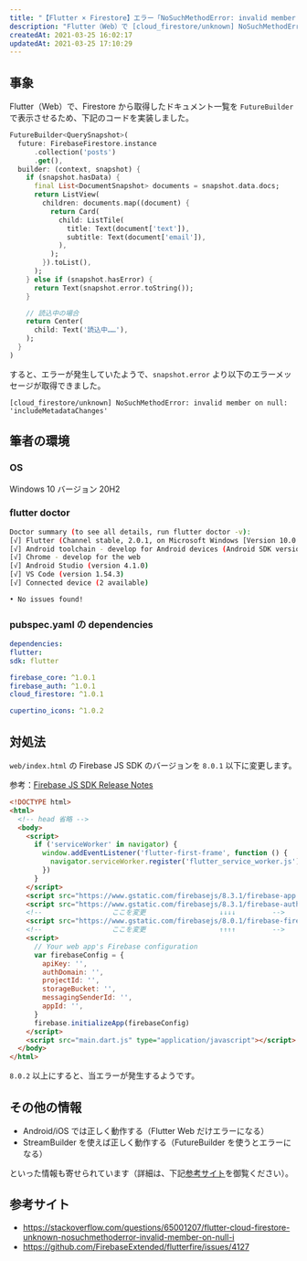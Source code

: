 ```yaml
---
title: "【Flutter × Firestore】エラー「NoSuchMethodError: invalid member on null: 'includeMetadataChanges'」が発生した場合の対処法"
description: "Flutter（Web）で [cloud_firestore/unknown] NoSuchMethodError: invalid member on null: 'includeMetadataChanges' とエラー表示されたときの原因と対処法"
createdAt: 2021-03-25 16:02:17
updatedAt: 2021-03-25 17:10:29
---
```


## 事象

Flutter（Web）で、Firestore から取得したドキュメント一覧を `FutureBuilder` で表示させるため、下記のコードを実装しました。

```dart
FutureBuilder<QuerySnapshot>(
  future: FirebaseFirestore.instance
      .collection('posts')
      .get(),
  builder: (context, snapshot) {
    if (snapshot.hasData) {
      final List<DocumentSnapshot> documents = snapshot.data.docs;
      return ListView(
        children: documents.map((document) {
          return Card(
            child: ListTile(
              title: Text(document['text']),
              subtitle: Text(document['email']),
            ),
          );
        }).toList(),
      );
    } else if (snapshot.hasError) {
      return Text(snapshot.error.toString());
    }

    // 読込中の場合
    return Center(
      child: Text('読込中……'),
    );
  }
)
```

すると、エラーが発生していたようで、`snapshot.error` より以下のエラーメッセージが取得できました。

```
[cloud_firestore/unknown] NoSuchMethodError: invalid member on null: 'includeMetadataChanges'
```

## 筆者の環境

### OS

Windows 10 バージョン 20H2

### flutter doctor

```bash
Doctor summary (to see all details, run flutter doctor -v):
[√] Flutter (Channel stable, 2.0.1, on Microsoft Windows [Version 10.0.19041.867], locale ja-JP)
[√] Android toolchain - develop for Android devices (Android SDK version 30.0.2)
[√] Chrome - develop for the web
[√] Android Studio (version 4.1.0)
[√] VS Code (version 1.54.3)
[√] Connected device (2 available)

• No issues found!
```

### pubspec.yaml の dependencies

```yaml
dependencies:
flutter:
sdk: flutter

firebase_core: ^1.0.1
firebase_auth: ^1.0.1
cloud_firestore: ^1.0.1

cupertino_icons: ^1.0.2
```

## 対処法

`web/index.html` の Firebase JS SDK のバージョンを `8.0.1` 以下に変更します。

参考：[Firebase JS SDK Release Notes](https://firebase.google.com/support/release-notes/js?hl=ja)

```html
<!DOCTYPE html>
<html>
  <!-- head 省略 -->
  <body>
    <script>
      if ('serviceWorker' in navigator) {
        window.addEventListener('flutter-first-frame', function () {
          navigator.serviceWorker.register('flutter_service_worker.js')
        })
      }
    </script>
    <script src="https://www.gstatic.com/firebasejs/8.3.1/firebase-app.js"></script>
    <script src="https://www.gstatic.com/firebasejs/8.3.1/firebase-auth.js"></script>
    <!--                 ここを変更                  ↓↓↓↓         -->
    <script src="https://www.gstatic.com/firebasejs/8.0.1/firebase-firestore.js"></script>
    <!--                 ここを変更                  ↑↑↑↑         -->
    <script>
      // Your web app's Firebase configuration
      var firebaseConfig = {
        apiKey: '',
        authDomain: '',
        projectId: '',
        storageBucket: '',
        messagingSenderId: '',
        appId: '',
      }
      firebase.initializeApp(firebaseConfig)
    </script>
    <script src="main.dart.js" type="application/javascript"></script>
  </body>
</html>
```

`8.0.2` 以上にすると、当エラーが発生するようです。

## その他の情報

- Android/iOS では正しく動作する（Flutter Web だけエラーになる）
- StreamBuilder を使えば正しく動作する（FutureBuilder を使うとエラーになる）

といった情報も寄せられています（詳細は、下記[参考サイト](#参考サイト)を御覧ください）。

## 参考サイト

- https://stackoverflow.com/questions/65001207/flutter-cloud-firestore-unknown-nosuchmethoderror-invalid-member-on-null-i
- https://github.com/FirebaseExtended/flutterfire/issues/4127
